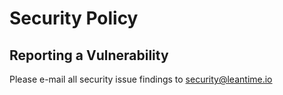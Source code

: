 # Security Policy

## Reporting a Vulnerability

Please e-mail all security issue findings to security@leantime.io
